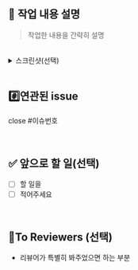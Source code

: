 ## 💬 작업 내용 설명
> 작업한 내용을 간략히 설명

<br>

<details>
  <summary> 스크린샷(선택) </summary>

</details>

<br>

## #️⃣연관된  issue
close #이슈번호

<br>



## ✅ 앞으로 할 일(선택)

- [ ] 할 일을
- [ ] 적어주세요

<br>

## 📑To Reviewers (선택)

- 리뷰어가 특별히 봐주었으면 하는 부분
